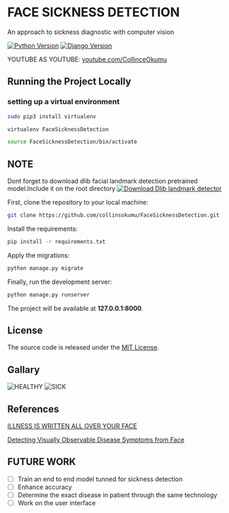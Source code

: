 # FACE SICKNESS DETECTION
An approach to sickness diagnostic with computer vision

[![Python Version](https://img.shields.io/badge/python-3.7-brightgreen.svg)](https://python.org)
[![Django Version](https://img.shields.io/badge/django-2.1-brightgreen.svg)](https://djangoproject.com)



YOUTUBE AS YOUTUBE: [youtube.com/CollinceOkumu](https://youtu.be/0cNAVeTziIs) 

## Running the Project Locally
### setting up a virtual environment
```bash
sudo pip3 install virtualenv
```
```bash
virtualenv FaceSicknessDetection
```
```bash
source FaceSicknessDetection/bin/activate
```
## NOTE
Dont forget to download dlib facial landmark detection pretrained model.Include it on the root directory
[![Download Dlib landmark detector](http://dlib.net/dlib-logo.png)](http://dlib.net/files/shape_predictor_68_face_landmarks.dat.bz2)

First, clone the repository to your local machine:

```bash
git clone https://github.com/collinsokumu/FaceSicknessDetection.git
```

Install the requirements:

```bash
pip install -r requirements.txt
```

Apply the migrations:

```bash
python manage.py migrate
```

Finally, run the development server:

```bash
python manage.py runserver
```

The project will be available at **127.0.0.1:8000**.


## License

The source code is released under the [MIT License](https://github.com/sibtc/django-upload-example/blob/master/LICENSE).
## Gallary
![HEALTHY](https://github.com/collinsokumu/FaceSicknessDetection/blob/master/healthy1.png)
![SICK](https://github.com/collinsokumu/FaceSicknessDetection/blob/master/sick.png)
## References
[ILLNESS IS WRITTEN ALL OVER YOUR FACE](https://www.nature.com/articles/d41586-018-00125-2)

[Detecting Visually Observable Disease Symptoms from Face](https://www.researchgate.net/publication/307615602_Detecting_Visually_Observable_Disease_Symptoms_from_Faces)
## FUTURE WORK

- [ ] Train an end to end model tunned for sickness detection
- [ ] Enhance accuracy
- [ ] Determine the exact disease in patient through the same technology
- [ ] Work on the user interface
